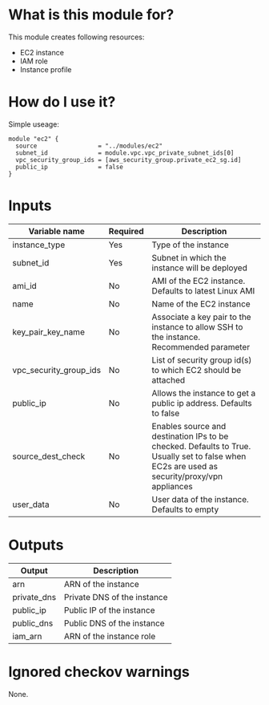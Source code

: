 <!-- Copyright Amazon.com, Inc. or its affiliates. All Rights Reserved. -->
<!-- SPDX-License-Identifier: MIT-0 -->

# What is this module for?
This module creates following resources:
* EC2 instance
* IAM role
* Instance profile

# How do I use it?
Simple useage:

```hcl
module "ec2" {
  source                 = "../modules/ec2"
  subnet_id              = module.vpc.vpc_private_subnet_ids[0]
  vpc_security_group_ids = [aws_security_group.private_ec2_sg.id]
  public_ip              = false
}
```
# Inputs
|Variable name|Required|Description|
|-------------|--------|-----------|
|instance_type|Yes|Type of the instance|
|subnet_id|Yes|Subnet in which the instance will be deployed|
|ami_id|No|AMI of the EC2 instance. Defaults to latest Linux AMI|
|name|No|Name of the EC2 instance|
|key_pair_key_name|No|Associate a key pair to the instance to allow SSH to the instance. Recommended parameter|
|vpc_security_group_ids|No|List of security group id(s) to which EC2 should be attached|
|public_ip|No|Allows the instance to get a public ip address. Defaults to false|
|source_dest_check|No|Enables source and destination IPs to be checked. Defaults to True. Usually set to false when EC2s are used as security/proxy/vpn appliances|
|user_data|No|User data of the instance. Defaults to empty|


# Outputs
|Output|Description|
|---|---|
|arn|ARN of the instance|
|private_dns|Private DNS of the instance|
|public_ip|Public IP of the instance|
|public_dns|Public DNS of the instance|
|iam_arn|ARN of the instance role|

# Ignored checkov warnings

None.

